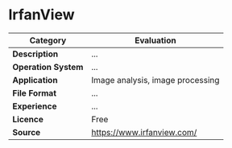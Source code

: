 # IrfanView

| Category | Evaluation |
| --- | --- |
| **Description**  | ... |
| **Operation System**  | ...  |
| **Application**  | Image analysis, image processing |
| **File Format** | ... |
| **Experience** | ... |
| **Licence** | Free |
| **Source** | https://www.irfanview.com/ |

